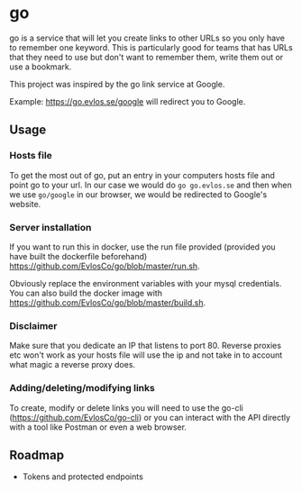 # go
go is a service that will let you create links to other URLs so you only have to remember
one keyword. This is particularly good for teams that has URLs that they need to use but
don't want to remember them, write them out or use a bookmark.

This project was inspired by the go link service at Google.

Example: https://go.evlos.se/google will redirect you to Google.

## Usage

### Hosts file
To get the most out of go, put an entry in your computers hosts file and point go to your url.
In our case we would do `go go.evlos.se` and then when we use `go/google` in our browser, we would
be redirected to Google's website.

### Server installation
If you want to run this in docker, use the run file provided (provided you have built the dockerfile beforehand)
https://github.com/EvlosCo/go/blob/master/run.sh.

Obviously replace the environment variables with your mysql credentials. You can also build the docker image with
https://github.com/EvlosCo/go/blob/master/build.sh.

### Disclaimer
Make sure that you dedicate an IP that listens to port 80. Reverse proxies etc won't work as your hosts file will use
the ip and not take in to account what magic a reverse proxy does.

### Adding/deleting/modifying links
To create, modify or delete links you will need to use the go-cli (https://github.com/EvlosCo/go-cli) or you can interact
with the API directly with a tool like Postman or even a web browser.

## Roadmap
* Tokens and protected endpoints
